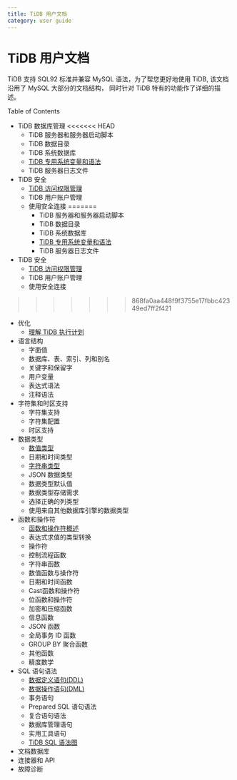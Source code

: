 ```yaml
---
title: TiDB 用户文档
category: user guide
---
```


# TiDB 用户文档

TiDB 支持 SQL92 标准并兼容 MySQL 语法，为了帮您更好地使用 TiDB, 该文档沿用了 MySQL 大部分的文档结构，
同时针对 TiDB 特有的功能作了详细的描述。

Table of Contents

+ TiDB 数据库管理
<<<<<<< HEAD
  - TiDB 服务器和服务器启动脚本
  - TiDB 数据目录
  - TiDB 系统数据库
  - [TiDB 专用系统变量和语法](tidb-specific.md)
  - TiDB 服务器日志文件
+ TiDB 安全
  - [TiDB 访问权限管理](privilege/README.md)
  - TiDB 用户账户管理
  - 使用安全连接
=======
    - TiDB 服务器和服务器启动脚本
    - TiDB 数据目录
    - TiDB 系统数据库
    - [TiDB 专用系统变量和语法](tidb-specific.md)
    - TiDB 服务器日志文件
+ TiDB 安全
    - [TiDB 访问权限管理](privilege.md)
    - TiDB 用户账户管理
    - 使用安全连接
>>>>>>> 868fa0aa448f9f3755e17fbbc42349ed7ff2f421
+ 优化
    - [理解 TiDB 执行计划](understanding-the-query-execution-plan.md)
+ 语言结构
    - 字面值
    - 数据库、表、索引、列和别名
    - 关键字和保留字
    - 用户变量
    - 表达式语法
    - 注释语法
+ 字符集和时区支持
    - 字符集支持
    - 字符集配置
    - 时区支持
+ 数据类型
    - [数值类型](datatype.md#数值类型)
    - 日期和时间类型
    - [字符串类型](datatype.md#字符串类型)
    - JSON 数据类型
    - 数据类型默认值
    - 数据类型存储需求
    - 选择正确的列类型
    - 使用来自其他数据库引擎的数据类型
+ 函数和操作符
    - [函数和操作符概述](operators.md)
    - 表达式求值的类型转换
    - 操作符
    - 控制流程函数
    - 字符串函数
    - 数值函数与操作符
    - 日期和时间函数
    - Cast函数和操作符
    - 位函数和操作符
    - 加密和压缩函数
    - 信息函数
    - JSON 函数
    - 全局事务 ID 函数
    - GROUP BY 聚合函数
    - 其他函数
    - 精度数学
+ SQL 语句语法
    - [数据定义语句(DDL)](ddl.md)
    - [数据操作语句(DML)](dml.md)
    - 事务语句
    - Prepared SQL 语句语法
    - 复合语句语法
    - 数据库管理语句
    - 实用工具语句
    - [TiDB SQL 语法图](https://pingcap.github.io/sqlgram/)
+ 文档数据库
+ 连接器和 API
+ 故障诊断
